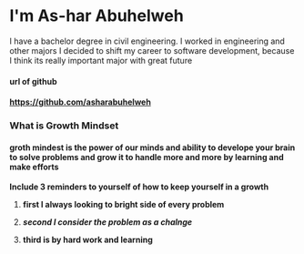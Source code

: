 # I'm As-har Abuhelweh
I have a bachelor degree in civil engineering.
I worked in engineering and other majors
I decided to shift my career to software development, because I think its really important major with great future

#### url of github
#### https://github.com/asharabuhelweh

### What is Growth Mindset
#### groth mindest is the power of our minds and ability to develope your brain to solve problems and grow it to handle more and more by learning and make efforts 


 **Include 3 reminders to yourself of how to keep yourself in a growth**

1. **first I always looking to bright side of every problem**

 
2. ***second I consider the problem as a chalnge***
3. **third is by hard work and learning**

